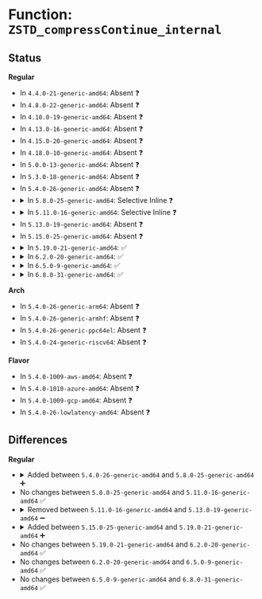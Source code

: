 # Function: <code>ZSTD_compressContinue_internal</code>

## Status
<b>Regular</b>
<ul>
<li>
In <code>4.4.0-21-generic-amd64</code>: Absent ❓
</li>
<li>
In <code>4.8.0-22-generic-amd64</code>: Absent ❓
</li>
<li>
In <code>4.10.0-19-generic-amd64</code>: Absent ❓
</li>
<li>
In <code>4.13.0-16-generic-amd64</code>: Absent ❓
</li>
<li>
In <code>4.15.0-20-generic-amd64</code>: Absent ❓
</li>
<li>
In <code>4.18.0-10-generic-amd64</code>: Absent ❓
</li>
<li>
In <code>5.0.0-13-generic-amd64</code>: Absent ❓
</li>
<li>
In <code>5.3.0-18-generic-amd64</code>: Absent ❓
</li>
<li>
In <code>5.4.0-26-generic-amd64</code>: Absent ❓
</li>
<li>
<details>
<summary>In <code>5.8.0-25-generic-amd64</code>: Selective Inline ❓</summary>

```c
size_t ZSTD_compressContinue_internal(ZSTD_CCtx * cctx, void * dst, size_t dstCapacity, const void * src, size_t srcSize, U32 frame, U32 lastFrameChunk)
```

```json
{
  "name": "ZSTD_compressContinue_internal",
  "collision_type": "Unique Static",
  "inline_type": "Selective",
  "funcs": [
    {
      "addr": 18446744071584915552,
      "name": "ZSTD_compressContinue_internal",
      "external": false,
      "loc": "lib/zstd/compress.c:2490",
      "file": "lib/zstd/compress.c",
      "inline": "not declared, inlined",
      "caller_inline": [],
      "caller_func": [
        "lib/zstd/compress.c:ZSTD_flushStream",
        "lib/zstd/compress.c:ZSTD_compressStream"
      ]
    }
  ],
  "symbols": [
    {
      "addr": 18446744071584915552,
      "name": "ZSTD_compressContinue_internal",
      "section": ".text",
      "bind": "STB_LOCAL",
      "size": 1162
    }
  ]
}
```
</details>
</li>
<li>
<details>
<summary>In <code>5.11.0-16-generic-amd64</code>: Selective Inline ❓</summary>

```c
size_t ZSTD_compressContinue_internal(ZSTD_CCtx * cctx, void * dst, size_t dstCapacity, const void * src, size_t srcSize, U32 frame, U32 lastFrameChunk)
```

```json
{
  "name": "ZSTD_compressContinue_internal",
  "collision_type": "Unique Static",
  "inline_type": "Selective",
  "funcs": [
    {
      "addr": 18446744071585037360,
      "name": "ZSTD_compressContinue_internal",
      "external": false,
      "loc": "lib/zstd/compress.c:2490",
      "file": "lib/zstd/compress.c",
      "inline": "not declared, inlined",
      "caller_inline": [],
      "caller_func": [
        "lib/zstd/compress.c:ZSTD_flushStream",
        "lib/zstd/compress.c:ZSTD_compressStream"
      ]
    }
  ],
  "symbols": [
    {
      "addr": 18446744071585037360,
      "name": "ZSTD_compressContinue_internal",
      "section": ".text",
      "bind": "STB_LOCAL",
      "size": 1164
    }
  ]
}
```
</details>
</li>
<li>
In <code>5.13.0-19-generic-amd64</code>: Absent ❓
</li>
<li>
In <code>5.15.0-25-generic-amd64</code>: Absent ❓
</li>
<li>
<details>
<summary>In <code>5.19.0-21-generic-amd64</code>: ✅</summary>

```c
size_t ZSTD_compressContinue_internal(ZSTD_CCtx * cctx, void * dst, size_t dstCapacity, const void * src, size_t srcSize, U32 frame, U32 lastFrameChunk)
```

```json
{
  "name": "ZSTD_compressContinue_internal",
  "collision_type": "Unique Static",
  "inline_type": "No",
  "funcs": [
    {
      "addr": 18446744071586282464,
      "name": "ZSTD_compressContinue_internal",
      "external": false,
      "loc": "lib/zstd/compress/zstd_compress.c:2961",
      "file": "lib/zstd/compress/zstd_compress.c",
      "inline": "seen, unknown",
      "caller_inline": [],
      "caller_func": [
        "lib/zstd/compress/zstd_compress.c:ZSTD_compressStream_generic",
        "lib/zstd/compress/zstd_compress.c:ZSTD_compressStream_generic",
        "lib/zstd/compress/zstd_compress.c:ZSTD_compressEnd",
        "lib/zstd/compress/zstd_compress.c:ZSTD_compressBlock"
      ]
    }
  ],
  "symbols": [
    {
      "addr": 18446744071586282464,
      "name": "ZSTD_compressContinue_internal",
      "section": ".text",
      "bind": "STB_LOCAL",
      "size": 836
    }
  ]
}
```
</details>
</li>
<li>
<details>
<summary>In <code>6.2.0-20-generic-amd64</code>: ✅</summary>

```c
size_t ZSTD_compressContinue_internal(ZSTD_CCtx * cctx, void * dst, size_t dstCapacity, const void * src, size_t srcSize, U32 frame, U32 lastFrameChunk)
```

```json
{
  "name": "ZSTD_compressContinue_internal",
  "collision_type": "Unique Static",
  "inline_type": "No",
  "funcs": [
    {
      "addr": 18446744071587288496,
      "name": "ZSTD_compressContinue_internal",
      "external": false,
      "loc": "lib/zstd/compress/zstd_compress.c:4020",
      "file": "lib/zstd/compress/zstd_compress.c",
      "inline": "seen, unknown",
      "caller_inline": [],
      "caller_func": [
        "lib/zstd/compress/zstd_compress.c:ZSTD_compressStream_generic",
        "lib/zstd/compress/zstd_compress.c:ZSTD_compressStream_generic",
        "lib/zstd/compress/zstd_compress.c:ZSTD_compressEnd",
        "lib/zstd/compress/zstd_compress.c:ZSTD_compressBlock"
      ]
    }
  ],
  "symbols": [
    {
      "addr": 18446744071587288496,
      "name": "ZSTD_compressContinue_internal",
      "section": ".text",
      "bind": "STB_LOCAL",
      "size": 802
    }
  ]
}
```
</details>
</li>
<li>
<details>
<summary>In <code>6.5.0-9-generic-amd64</code>: ✅</summary>

```c
size_t ZSTD_compressContinue_internal(ZSTD_CCtx * cctx, void * dst, size_t dstCapacity, const void * src, size_t srcSize, U32 frame, U32 lastFrameChunk)
```

```json
{
  "name": "ZSTD_compressContinue_internal",
  "collision_type": "Unique Static",
  "inline_type": "No",
  "funcs": [
    {
      "addr": 18446744071587553360,
      "name": "ZSTD_compressContinue_internal",
      "external": false,
      "loc": "lib/zstd/compress/zstd_compress.c:4020",
      "file": "lib/zstd/compress/zstd_compress.c",
      "inline": "seen, unknown",
      "caller_inline": [],
      "caller_func": [
        "lib/zstd/compress/zstd_compress.c:ZSTD_compressStream_generic",
        "lib/zstd/compress/zstd_compress.c:ZSTD_compressStream_generic",
        "lib/zstd/compress/zstd_compress.c:ZSTD_compressEnd",
        "lib/zstd/compress/zstd_compress.c:ZSTD_compressBlock"
      ]
    }
  ],
  "symbols": [
    {
      "addr": 18446744071587553360,
      "name": "ZSTD_compressContinue_internal",
      "section": ".text",
      "bind": "STB_LOCAL",
      "size": 802
    }
  ]
}
```
</details>
</li>
<li>
<details>
<summary>In <code>6.8.0-31-generic-amd64</code>: ✅</summary>

```c
size_t ZSTD_compressContinue_internal(ZSTD_CCtx * cctx, void * dst, size_t dstCapacity, const void * src, size_t srcSize, U32 frame, U32 lastFrameChunk)
```

```json
{
  "name": "ZSTD_compressContinue_internal",
  "collision_type": "Unique Static",
  "inline_type": "No",
  "funcs": [
    {
      "addr": 18446744071587888144,
      "name": "ZSTD_compressContinue_internal",
      "external": false,
      "loc": "lib/zstd/compress/zstd_compress.c:4020",
      "file": "lib/zstd/compress/zstd_compress.c",
      "inline": "seen, unknown",
      "caller_inline": [],
      "caller_func": [
        "lib/zstd/compress/zstd_compress.c:ZSTD_compressStream_generic",
        "lib/zstd/compress/zstd_compress.c:ZSTD_compressStream_generic",
        "lib/zstd/compress/zstd_compress.c:ZSTD_compressEnd",
        "lib/zstd/compress/zstd_compress.c:ZSTD_compressBlock"
      ]
    }
  ],
  "symbols": [
    {
      "addr": 18446744071587888144,
      "name": "ZSTD_compressContinue_internal",
      "section": ".text",
      "bind": "STB_LOCAL",
      "size": 802
    }
  ]
}
```
</details>
</li>
</ul>
<b>Arch</b>
<ul>
<li>
In <code>5.4.0-26-generic-arm64</code>: Absent ❓
</li>
<li>
In <code>5.4.0-26-generic-armhf</code>: Absent ❓
</li>
<li>
In <code>5.4.0-26-generic-ppc64el</code>: Absent ❓
</li>
<li>
In <code>5.4.0-24-generic-riscv64</code>: Absent ❓
</li>
</ul>
<b>Flavor</b>
<ul>
<li>
In <code>5.4.0-1009-aws-amd64</code>: Absent ❓
</li>
<li>
In <code>5.4.0-1010-azure-amd64</code>: Absent ❓
</li>
<li>
In <code>5.4.0-1009-gcp-amd64</code>: Absent ❓
</li>
<li>
In <code>5.4.0-26-lowlatency-amd64</code>: Absent ❓
</li>
</ul>

## Differences
<b>Regular</b>
<ul>
<li>
<details>
<summary>Added between <code>5.4.0-26-generic-amd64</code> and <code>5.8.0-25-generic-amd64</code> ➕</summary>

```c
size_t ZSTD_compressContinue_internal(ZSTD_CCtx * cctx, void * dst, size_t dstCapacity, const void * src, size_t srcSize, U32 frame, U32 lastFrameChunk)
```
</details>
</li>
<li>
No changes between <code>5.8.0-25-generic-amd64</code> and <code>5.11.0-16-generic-amd64</code> ✅
</li>
<li>
<details>
<summary>Removed between <code>5.11.0-16-generic-amd64</code> and <code>5.13.0-19-generic-amd64</code> ➖</summary>

```c
size_t ZSTD_compressContinue_internal(ZSTD_CCtx * cctx, void * dst, size_t dstCapacity, const void * src, size_t srcSize, U32 frame, U32 lastFrameChunk)
```
</details>
</li>
<li>
<details>
<summary>Added between <code>5.15.0-25-generic-amd64</code> and <code>5.19.0-21-generic-amd64</code> ➕</summary>

```c
size_t ZSTD_compressContinue_internal(ZSTD_CCtx * cctx, void * dst, size_t dstCapacity, const void * src, size_t srcSize, U32 frame, U32 lastFrameChunk)
```
</details>
</li>
<li>
No changes between <code>5.19.0-21-generic-amd64</code> and <code>6.2.0-20-generic-amd64</code> ✅
</li>
<li>
No changes between <code>6.2.0-20-generic-amd64</code> and <code>6.5.0-9-generic-amd64</code> ✅
</li>
<li>
No changes between <code>6.5.0-9-generic-amd64</code> and <code>6.8.0-31-generic-amd64</code> ✅
</li>
</ul>
